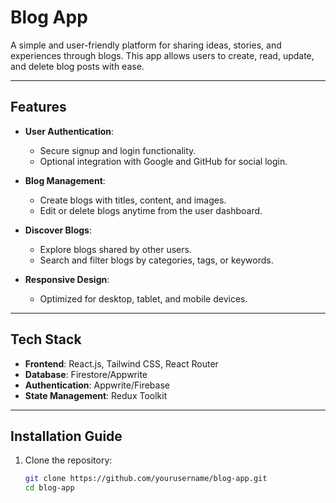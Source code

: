 # Blog App

A simple and user-friendly platform for sharing ideas, stories, and experiences through blogs. This app allows users to create, read, update, and delete blog posts with ease.

---

## Features

- **User Authentication**:
  - Secure signup and login functionality.
  - Optional integration with Google and GitHub for social login.

- **Blog Management**:
  - Create blogs with titles, content, and images.
  - Edit or delete blogs anytime from the user dashboard.

- **Discover Blogs**:
  - Explore blogs shared by other users.
  - Search and filter blogs by categories, tags, or keywords.

- **Responsive Design**:
  - Optimized for desktop, tablet, and mobile devices.

---

## Tech Stack

- **Frontend**: React.js, Tailwind CSS, React Router
- **Database**: Firestore/Appwrite
- **Authentication**: Appwrite/Firebase
- **State Management**: Redux Toolkit

---

## Installation Guide

1. Clone the repository:
   ```bash
   git clone https://github.com/yourusername/blog-app.git
   cd blog-app
